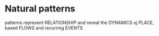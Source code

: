 # Natural patterns

patterns represent RELATIONSHIP and reveal the DYNAMICS oj PLACE, based FLOWS and recurring EVENTS
